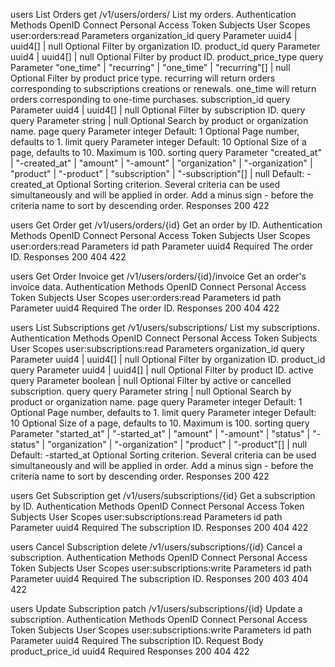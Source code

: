 users
List Orders
get
/v1/users/orders/
List my orders.
Authentication
Methods
OpenID Connect
Personal Access Token
Subjects
User
Scopes
user:orders:read
Parameters
organization_id
query Parameter
uuid4
|
uuid4[]
|
null
Optional
Filter by organization ID.
product_id
query Parameter
uuid4
|
uuid4[]
|
null
Optional
Filter by product ID.
product_price_type
query Parameter
"one_time" | "recurring"
|
"one_time" | "recurring"[]
|
null
Optional
Filter by product price type. recurring will return orders corresponding to subscriptions creations or renewals. one_time will return orders corresponding to one-time purchases.
subscription_id
query Parameter
uuid4
|
uuid4[]
|
null
Optional
Filter by subscription ID.
query
query Parameter
string
|
null
Optional
Search by product or organization name.
page
query Parameter
integer
Default: 1
Optional
Page number, defaults to 1.
limit
query Parameter
integer
Default: 10
Optional
Size of a page, defaults to 10. Maximum is 100.
sorting
query Parameter
"created_at" | "-created_at" | "amount" | "-amount" | "organization" | "-organization" | "product" | "-product" | "subscription" | "-subscription"[]
|
null
Default: -created_at
Optional
Sorting criterion. Several criteria can be used simultaneously and will be applied in order. Add a minus sign - before the criteria name to sort by descending order.
Responses
200
422


users
Get Order
get
/v1/users/orders/{id}
Get an order by ID.
Authentication
Methods
OpenID Connect
Personal Access Token
Subjects
User
Scopes
user:orders:read
Parameters
id
path Parameter
uuid4
Required
The order ID.
Responses
200
404
422


users
Get Order Invoice
get
/v1/users/orders/{id}/invoice
Get an order's invoice data.
Authentication
Methods
OpenID Connect
Personal Access Token
Subjects
User
Scopes
user:orders:read
Parameters
id
path Parameter
uuid4
Required
The order ID.
Responses
200
404
422


users
List Subscriptions
get
/v1/users/subscriptions/
List my subscriptions.
Authentication
Methods
OpenID Connect
Personal Access Token
Subjects
User
Scopes
user:subscriptions:read
Parameters
organization_id
query Parameter
uuid4
|
uuid4[]
|
null
Optional
Filter by organization ID.
product_id
query Parameter
uuid4
|
uuid4[]
|
null
Optional
Filter by product ID.
active
query Parameter
boolean
|
null
Optional
Filter by active or cancelled subscription.
query
query Parameter
string
|
null
Optional
Search by product or organization name.
page
query Parameter
integer
Default: 1
Optional
Page number, defaults to 1.
limit
query Parameter
integer
Default: 10
Optional
Size of a page, defaults to 10. Maximum is 100.
sorting
query Parameter
"started_at" | "-started_at" | "amount" | "-amount" | "status" | "-status" | "organization" | "-organization" | "product" | "-product"[]
|
null
Default: -started_at
Optional
Sorting criterion. Several criteria can be used simultaneously and will be applied in order. Add a minus sign - before the criteria name to sort by descending order.
Responses
200
422


users
Get Subscription
get
/v1/users/subscriptions/{id}
Get a subscription by ID.
Authentication
Methods
OpenID Connect
Personal Access Token
Subjects
User
Scopes
user:subscriptions:read
Parameters
id
path Parameter
uuid4
Required
The subscription ID.
Responses
200
404
422


users
Cancel Subscription
delete
/v1/users/subscriptions/{id}
Cancel a subscription.
Authentication
Methods
OpenID Connect
Personal Access Token
Subjects
User
Scopes
user:subscriptions:write
Parameters
id
path Parameter
uuid4
Required
The subscription ID.
Responses
200
403
404
422


users
Update Subscription
patch
/v1/users/subscriptions/{id}
Update a subscription.
Authentication
Methods
OpenID Connect
Personal Access Token
Subjects
User
Scopes
user:subscriptions:write
Parameters
id
path Parameter
uuid4
Required
The subscription ID.
Request Body
product_price_id
uuid4
Required
Responses
200
404
422